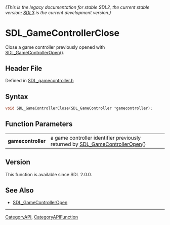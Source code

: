 ###### (This is the legacy documentation for stable SDL2, the current stable version; [SDL3](https://wiki.libsdl.org/SDL3/) is the current development version.)
# SDL_GameControllerClose

Close a game controller previously opened with [SDL_GameControllerOpen](SDL_GameControllerOpen)().

## Header File

Defined in [SDL_gamecontroller.h](https://github.com/libsdl-org/SDL/blob/SDL2/include/SDL_gamecontroller.h)

## Syntax

```c
void SDL_GameControllerClose(SDL_GameController *gamecontroller);

```

## Function Parameters

|                        |                                                                                                        |
| ---------------------- | ------------------------------------------------------------------------------------------------------ |
| **gamecontroller**     | a game controller identifier previously returned by [SDL_GameControllerOpen](SDL_GameControllerOpen)() |

## Version

This function is available since SDL 2.0.0.

## See Also

* [SDL_GameControllerOpen](SDL_GameControllerOpen)

----
[CategoryAPI](CategoryAPI), [CategoryAPIFunction](CategoryAPIFunction)

